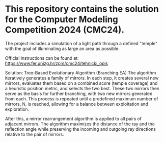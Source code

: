 # This repository contains the solution for the Computer Modeling Competition 2024 (CMC24).
The project includes a simulation of a light path through a defined "temple" with the goal of illuminating as large an area as possible.

Official instructions can be found at: https://www.fer.unizg.hr/zpm/cmc24/tehnicki_opis

Solution: Tree-Based Evolutionary Algorithm (Branching EA)
The algorithm iteratively generates a family of mirrors. In each step, it creates several new mirrors, evaluates them based on a combined score (temple coverage) and a heuristic position metric, and selects the two best. These two mirrors then serve as the basis for further branching, with two new mirrors generated from each. This process is repeated until a predefined maximum number of mirrors, N, is reached, allowing for a balance between exploitation and exploration.

After this, a mirror rearrangement algorithm is applied to all pairs of adjacent mirrors. The algorithm maximizes the distance of the ray and the reflection angle while preserving the incoming and outgoing ray directions relative to the pair of mirrors.
